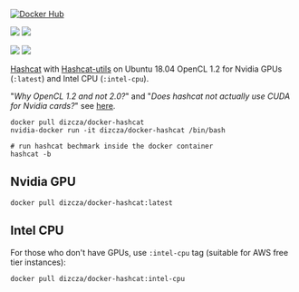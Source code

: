 [![Docker Hub](http://dockeri.co/image/dizcza/docker-hashcat)](https://hub.docker.com/r/dizcza/docker-hashcat/)

[![](https://images.microbadger.com/badges/version/dizcza/docker-hashcat.svg)](https://microbadger.com/images/dizcza/docker-hashcat "Get your own version badge on microbadger.com")
[![](https://images.microbadger.com/badges/image/dizcza/docker-hashcat.svg)](https://microbadger.com/images/dizcza/docker-hashcat "Get your own image badge on microbadger.com")

[![](https://images.microbadger.com/badges/version/dizcza/docker-hashcat:intel-cpu.svg)](https://microbadger.com/images/dizcza/docker-hashcat:intel-cpu "Get your own version badge on microbadger.com")
[![](https://images.microbadger.com/badges/image/dizcza/docker-hashcat:intel-cpu.svg)](https://microbadger.com/images/dizcza/docker-hashcat:intel-cpu "Get your own image badge on microbadger.com")


[Hashcat](https://hashcat.net/hashcat/) with [Hashcat-utils](https://github.com/hashcat/hashcat-utils/) on Ubuntu 18.04 OpenCL 1.2 for Nvidia GPUs (`:latest`) and Intel CPU (`:intel-cpu`).

"_Why OpenCL 1.2 and not 2.0?_" and "_Does hashcat not actually use CUDA for Nvidia cards?_" see [here](https://hashcat.net/forum/thread-6712-post-35830.html).

```
docker pull dizcza/docker-hashcat
nvidia-docker run -it dizcza/docker-hashcat /bin/bash

# run hashcat bechmark inside the docker container
hashcat -b
```

## Nvidia GPU

 `docker pull dizcza/docker-hashcat:latest`


## Intel CPU

For those who don't have GPUs, use `:intel-cpu` tag (suitable for AWS free tier instances):

 `docker pull dizcza/docker-hashcat:intel-cpu`
